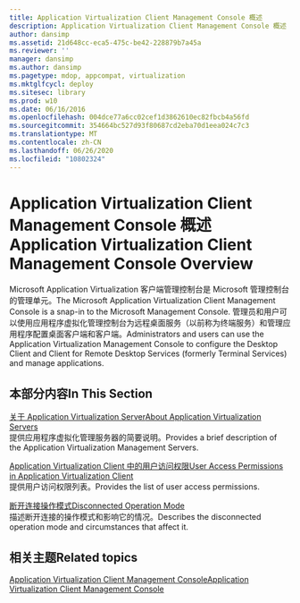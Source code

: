 ```yaml
---
title: Application Virtualization Client Management Console 概述
description: Application Virtualization Client Management Console 概述
author: dansimp
ms.assetid: 21d648cc-eca5-475c-be42-228879b7a45a
ms.reviewer: ''
manager: dansimp
ms.author: dansimp
ms.pagetype: mdop, appcompat, virtualization
ms.mktglfcycl: deploy
ms.sitesec: library
ms.prod: w10
ms.date: 06/16/2016
ms.openlocfilehash: 004dce77a6cc02cef1d3862610ec82fbcb4a56fd
ms.sourcegitcommit: 354664bc527d93f80687cd2eba70d1eea024c7c3
ms.translationtype: MT
ms.contentlocale: zh-CN
ms.lasthandoff: 06/26/2020
ms.locfileid: "10802324"
---
```

# <span data-ttu-id="f6a36-103">Application Virtualization Client Management Console 概述</span><span class="sxs-lookup"><span data-stu-id="f6a36-103">Application Virtualization Client Management Console Overview</span></span>


<span data-ttu-id="f6a36-104">Microsoft Application Virtualization 客户端管理控制台是 Microsoft 管理控制台的管理单元。</span><span class="sxs-lookup"><span data-stu-id="f6a36-104">The Microsoft Application Virtualization Client Management Console is a snap-in to the Microsoft Management Console.</span></span> <span data-ttu-id="f6a36-105">管理员和用户可以使用应用程序虚拟化管理控制台为远程桌面服务（以前称为终端服务）和管理应用程序配置桌面客户端和客户端。</span><span class="sxs-lookup"><span data-stu-id="f6a36-105">Administrators and users can use the Application Virtualization Management Console to configure the Desktop Client and Client for Remote Desktop Services (formerly Terminal Services) and manage applications.</span></span>

## <span data-ttu-id="f6a36-106">本部分内容</span><span class="sxs-lookup"><span data-stu-id="f6a36-106">In This Section</span></span>


<a href="" id="about-application-virtualization-servers"></a>[<span data-ttu-id="f6a36-107">关于 Application Virtualization Server</span><span class="sxs-lookup"><span data-stu-id="f6a36-107">About Application Virtualization Servers</span></span>](about-application-virtualization-servers.md)  
<span data-ttu-id="f6a36-108">提供应用程序虚拟化管理服务器的简要说明。</span><span class="sxs-lookup"><span data-stu-id="f6a36-108">Provides a brief description of the Application Virtualization Management Servers.</span></span>

<a href="" id="user-access-permissions-in-application-virtualization-client"></a>[<span data-ttu-id="f6a36-109">Application Virtualization Client 中的用户访问权限</span><span class="sxs-lookup"><span data-stu-id="f6a36-109">User Access Permissions in Application Virtualization Client</span></span>](user-access-permissions-in-application-virtualization-client.md)  
<span data-ttu-id="f6a36-110">提供用户访问权限列表。</span><span class="sxs-lookup"><span data-stu-id="f6a36-110">Provides the list of user access permissions.</span></span>

<a href="" id="disconnected-operation-mode"></a>[<span data-ttu-id="f6a36-111">断开连接操作模式</span><span class="sxs-lookup"><span data-stu-id="f6a36-111">Disconnected Operation Mode</span></span>](disconnected-operation-mode.md)  
<span data-ttu-id="f6a36-112">描述断开连接的操作模式和影响它的情况。</span><span class="sxs-lookup"><span data-stu-id="f6a36-112">Describes the disconnected operation mode and circumstances that affect it.</span></span>

## <span data-ttu-id="f6a36-113">相关主题</span><span class="sxs-lookup"><span data-stu-id="f6a36-113">Related topics</span></span>


[<span data-ttu-id="f6a36-114">Application Virtualization Client Management Console</span><span class="sxs-lookup"><span data-stu-id="f6a36-114">Application Virtualization Client Management Console</span></span>](application-virtualization-client-management-console.md)

 

 





